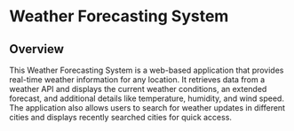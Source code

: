 # Weather Forecasting System

## Overview
This Weather Forecasting System is a web-based application that provides real-time weather information for any location. It retrieves data from a weather API and displays the current weather conditions, an extended forecast, and additional details like temperature, humidity, and wind speed. The application also allows users to search for weather updates in different cities and displays recently searched cities for quick access.

